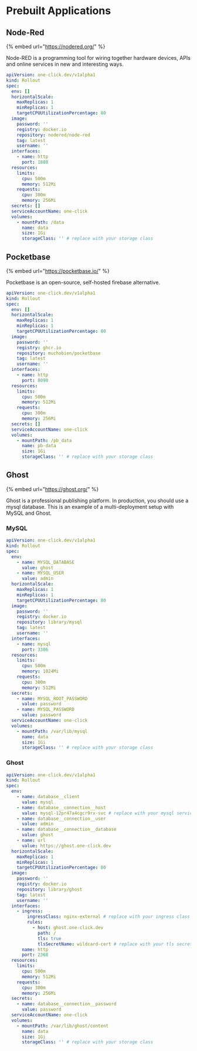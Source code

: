 # Prebuilt Applications

## Node-Red

{% embed url="https://nodered.org/" %}

Node-RED is a programming tool for wiring together hardware devices, APIs and online services in new and interesting ways.

```yaml
apiVersion: one-click.dev/v1alpha1
kind: Rollout
spec:
  env: []
  horizontalScale:
    maxReplicas: 1
    minReplicas: 1
    targetCPUUtilizationPercentage: 80
  image:
    password: ''
    registry: docker.io
    repository: nodered/node-red
    tag: latest
    username: ''
  interfaces:
    - name: http
      port: 1880
  resources:
    limits:
      cpu: 500m
      memory: 512Mi
    requests:
      cpu: 300m
      memory: 256Mi
  secrets: []
  serviceAccountName: one-click
  volumes:
    - mountPath: /data
      name: data
      size: 1Gi
      storageClass: '' # replace with your storage class
```

## Pocketbase

{% embed url="https://pocketbase.io/" %}

Pocketbase is an open-source, self-hosted firebase alternative.

```yaml
apiVersion: one-click.dev/v1alpha1
kind: Rollout
spec:
  env: []
  horizontalScale:
    maxReplicas: 1
    minReplicas: 1
    targetCPUUtilizationPercentage: 80
  image:
    password: ''
    registry: ghcr.io
    repository: muchobien/pocketbase
    tag: latest
    username: ''
  interfaces:
    - name: http
      port: 8090
  resources:
    limits:
      cpu: 500m
      memory: 512Mi
    requests:
      cpu: 300m
      memory: 256Mi
  secrets: []
  serviceAccountName: one-click
  volumes:
    - mountPath: /pb_data
      name: pb-data
      size: 1Gi
      storageClass: '' # replace with your storage class
```

## Ghost

{% embed url="https://ghost.org/" %}

Ghost is a professional publishing platform. 
In production, you should use a mysql database.
This is an example of a multi-deployment setup with MySQL and Ghost.

### MySQL

```yaml
apiVersion: one-click.dev/v1alpha1
kind: Rollout
spec:
  env:
    - name: MYSQL_DATABASE
      value: ghost
    - name: MYSQL_USER
      value: admin
  horizontalScale:
    maxReplicas: 1
    minReplicas: 1
    targetCPUUtilizationPercentage: 80
  image:
    password: ''
    registry: docker.io
    repository: library/mysql
    tag: latest
    username: ''
  interfaces:
    - name: mysql
      port: 3306
  resources:
    limits:
      cpu: 500m
      memory: 1024Mi
    requests:
      cpu: 300m
      memory: 512Mi
  secrets:
    - name: MYSQL_ROOT_PASSWORD
      value: password
    - name: MYSQL_PASSWORD
      value: password
  serviceAccountName: one-click
  volumes:
    - mountPath: /var/lib/mysql
      name: data
      size: 1Gi
      storageClass: '' # replace with your storage class
```

### Ghost

```yaml
apiVersion: one-click.dev/v1alpha1
kind: Rollout
spec:
  env:
    - name: database__client
      value: mysql
    - name: database__connection__host
      value: mysql-12pr47a4cgcr9rx-svc # replace with your mysql service name (printed in the interface section of the mysql deployment)
    - name: database__connection__user
      value: admin
    - name: database__connection__database
      value: ghost
    - name: url
      value: https://ghost.one-click.dev
  horizontalScale:
    maxReplicas: 1
    minReplicas: 1
    targetCPUUtilizationPercentage: 80
  image:
    password: ''
    registry: docker.io
    repository: library/ghost
    tag: latest
    username: ''
  interfaces:
    - ingress:
        ingressClass: nginx-external # replace with your ingress class
        rules:
          - host: ghost.one-click.dev
            path: /
            tls: true
            tlsSecretName: wildcard-cert # replace with your tls secret name
      name: http
      port: 2368
  resources:
    limits:
      cpu: 500m
      memory: 512Mi
    requests:
      cpu: 300m
      memory: 256Mi
  secrets:
    - name: database__connection__password
      value: password
  serviceAccountName: one-click
  volumes:
    - mountPath: /var/lib/ghost/content
      name: data
      size: 1Gi
      storageClass: '' # replace with your storage class
```
